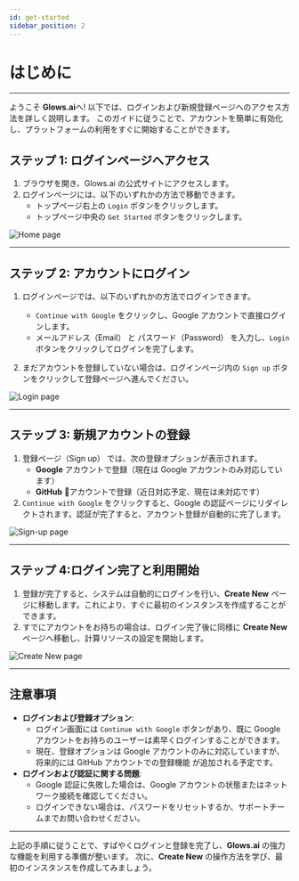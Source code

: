```yaml
---
id: get-started
sidebar_position: 2
---
```


# はじめに
---
ようこそ **Glows.ai**へ!
以下では、ログインおよび新規登録ページへのアクセス方法を詳しく説明します。
このガイドに従うことで、アカウントを簡単に有効化し、プラットフォームの利用をすぐに開始することができます。

## **ステップ 1: ログインページへアクセス**

1. ブラウザを開き、Glows.ai の公式サイトにアクセスします。
2. ログインページには、以下のいずれかの方法で移動できます。
   - トップページ右上の `Login` ボタンをクリックします。
   - トップページ中央の `Get Started` ボタンをクリックします。

![Home page](../../../../../docs/docs-images/p02/01.Home%20page.jpg)

---

## **ステップ 2: アカウントにログイン**

1. ログインページでは、以下のいずれかの方法でログインできます。

   - `Continue with Google` をクリックし、Google アカウントで直接ログインします。
   - メールアドレス（Email） と パスワード（Password） を入力し、`Login` ボタンをクリックしてログインを完了します。

2. まだアカウントを登録していない場合は、ログインページ内の `Sign up` ボタンをクリックして登録ページへ進んでください。
   
![Login page](../../../../../docs/docs-images/p02/02.Login%20page.jpg)

---

## **ステップ 3: 新規アカウントの登録**

1. 登録ページ（Sign up） では、次の登録オプションが表示されます。
   - **Google** アカウントで登録（現在は Google アカウントのみ対応しています）
   - **GitHub** アカウントで登録（近日対応予定、現在は未対応です）
2. `Continue with Google` をクリックすると、Google の認証ページにリダイレクトされます。認証が完了すると、アカウント登録が自動的に完了します。

![Sign-up page](../../../../../docs/docs-images/p02/03.Sign%20up%20page.jpg)

---

## **ステップ 4:ログイン完了と利用開始**

1. 登録が完了すると、システムは自動的にログインを行い、**Create New** ページに移動します。これにより、すぐに最初のインスタンスを作成することができます。
2. すでにアカウントをお持ちの場合は、ログイン完了後に同様に **Create New** ページへ移動し、計算リソースの設定を開始します。

![Create New page](../../../../../docs/docs-images/p02/04.Create%20new%20page.jpg)

---

## **注意事項**

- **ログインおよび登録オプション**:
  - ログイン画面には `Continue with Google` ボタンがあり、既に Google アカウントをお持ちのユーザーは素早くログインすることができます。
  - 現在、登録オプションは Google アカウントのみに対応していますが、将来的には GitHub アカウントでの登録機能 が追加される予定です。
- **ログインおよび認証に関する問題**:
  - Google 認証に失敗した場合は、Google アカウントの状態またはネットワーク接続を確認してください。
  - ログインできない場合は、パスワードをリセットするか、サポートチームまでお問い合わせください。

---
上記の手順に従うことで、すばやくログインと登録を完了し、**Glows.ai** の強力な機能を利用する準備が整います。
 次に、**Create New** の操作方法を学び、最初のインスタンスを作成してみましょう。
